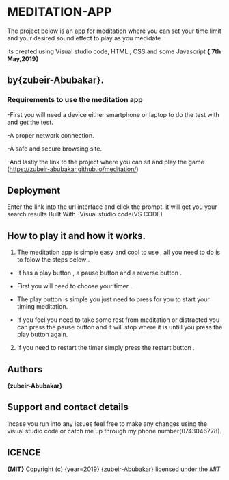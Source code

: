 # MEDITATION-APP
The project below is an app for meditation where you can set your time limit and your desired sound effect to play as you medidate 

its created using Visual studio code, HTML , CSS and some Javascript
**{ 7th May,2019}**

## by{zubeir-Abubakar}.

### Requirements to use the meditation app

-First you will need a device either smartphone or laptop to do the test with and get the test.

-A proper network connection.

-A safe and secure browsing site.

-And lastly the link to the project where you can sit and play the game (https://zubeir-abubakar.github.io/meditation/)

## Deployment

Enter the link into the url interface and click the prompt. it will get you your search results
Built With
-Visual studio code(VS CODE)

## How to play it and how it works.

1. The meditation app is simple easy and cool to use  , all you need to do is to folow the steps below .

- It has a play button , a pause button and a reverse button  .

- First you will need to choose your timer .

- The play button is simple you just need to press for you to start your timing meditation. 

- If you feel you need to take some rest from meditation or distracted you can press the pause button and it will stop where it is untill you press the play button again.

2. If you need to restart the timer simply press the restart button  .

## Authors
**{zubeir-Abubakar}**

## Support and contact details
Incase you run into any issues feel free to make any changes using the visual studio code or catch me up through my phone number(0743046778).

## ICENCE
**{MIT}**
Copyright (c) {year=2019} {zubeir-Abubakar}
licensed under the *MIT*
